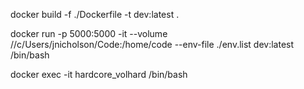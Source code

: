 docker build -f ./Dockerfile -t dev:latest .

docker run -p 5000:5000 -it --volume //c/Users/jnicholson/Code:/home/code --env-file ./env.list dev:latest /bin/bash

docker exec -it hardcore_volhard /bin/bash
